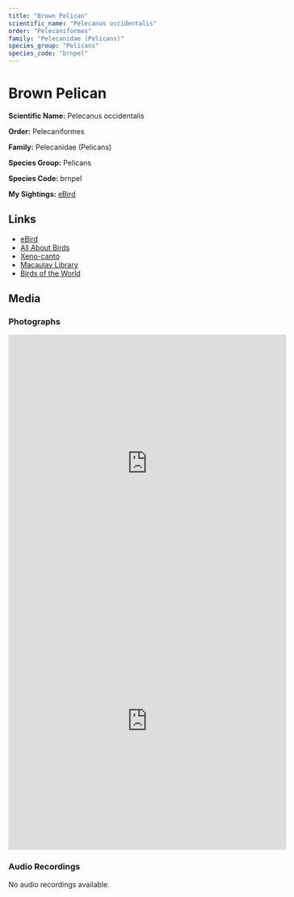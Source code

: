 ```yaml
---
title: "Brown Pelican"
scientific_name: "Pelecanus occidentalis"
order: "Pelecaniformes"
family: "Pelecanidae (Pelicans)"
species_group: "Pelicans"
species_code: "brnpel"
---
```


# Brown Pelican

**Scientific Name:** Pelecanus occidentalis

**Order:** Pelecaniformes

**Family:** Pelecanidae (Pelicans)

**Species Group:** Pelicans

**Species Code:** brnpel

**My Sightings:** [eBird](https://ebird.org/lifelist?r=world&time=life&spp=brnpel)

## Links
* [eBird](https://ebird.org/species/brnpel) 
* [All About Birds](https://www.allaboutbirds.org/guide/brnpel) 
* [Xeno-canto](https://www.xeno-canto.org/species/brnpel) 
* [Macaulay Library](https://search.macaulaylibrary.org/catalog?taxonCode=brnpel&sort=rating_rank_desc)
* [Birds of the World](https://birdsoftheworld.org/bow/species/brnpel)

## Media
### Photographs
<iframe src="https://macaulaylibrary.org/asset/617717278/embed" width="550" height="510" frameborder="0" allowfullscreen></iframe>
<iframe src="https://macaulaylibrary.org/asset/619242703/embed" width="550" height="510" frameborder="0" allowfullscreen></iframe>

### Audio Recordings
No audio recordings available.
